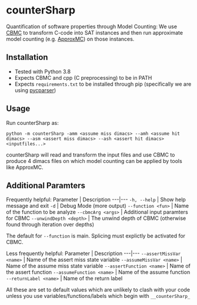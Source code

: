 # counterSharp
Quantification of software properties through Model Counting: We use [CBMC](http://www.cprover.org/cbmc/) to transform C-code into SAT instances and then run approximate model counting (e.g. [ApproxMC](https://github.com/meelgroup/ApproxMC)) on those instances.

## Installation
- Tested with Python 3.8
- Expects CBMC and cpp (C preprocessing) to be in PATH
- Expects `requirements.txt` to be installed through pip (specifically we are using [pycparser](https://github.com/eliben/pycparser))

## Usage
Run counterSharp as:
```
python -m counterSharp -amm <assume miss dimacs> --amh <assume hit dimacs> --asm <assert miss dimacs> --ash <assert hit dimacs> <inputfiles...>
```

counterSharp will read and transform the input files and use CBMC to produce 4 dimacs files on which model counting can be applied by tools like ApproxMC.

## Additional Paramters
Frequently helpful:
Parameter | Description
---|---
`-h, --help` | Show help message and exit
`-d` | Debug Mode (more output)
`--function <fun>` | Name of the function to be analyze
`--cbmcArg <args>` | Additional input paramters for CBMC
`--unwindDepth <depth>` | The unwind depth of CBMC (otherwise found through iteration over depths)

The default for `--function` is main. Splicing must explictly be activated for CBMC.

Less frequently helpful:
Parameter | Description
---|---
`--assertMissVar <name>` | Name of the assert miss state variable
`--assumeMissVar <name>` | Name of the assume miss state variable
`--assertFunction <name>` | Name of the assert function
`--assumeFunction <name>` | Name of the assume function
`--returnLabel <name>` | Name of the return label

All these are set to default values which are unlikely to clash with your code unless you use variables/functions/labels which begin with `__counterSharp_`